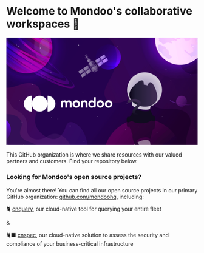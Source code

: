 # Welcome to Mondoo's collaborative workspaces 👋

![An illustration showing a space kitty dreaming of exploring new worlds with Mondoo](https://raw.githubusercontent.com/mondoo-community/.github/main/profile/static/mondoo-community-gh-home.png)

This GitHub organization is where we share resources with our valued partners and customers. Find your repository below.

### Looking for Mondoo's open source projects?

You're almost there! You can find all our open source projects in our primary GitHub organization: [github.com/mondoohq](https://github.com/mondoohq), including:

  🐈 [cnquery](https://github.com/mondoohq/cnquery), our cloud-native tool for querying your entire fleet

  &

  🐈‍⬛ [cnspec](https://github.com/mondoohq/cnspec), our cloud-native solution to assess the security and compliance of your business-critical infrastructure
